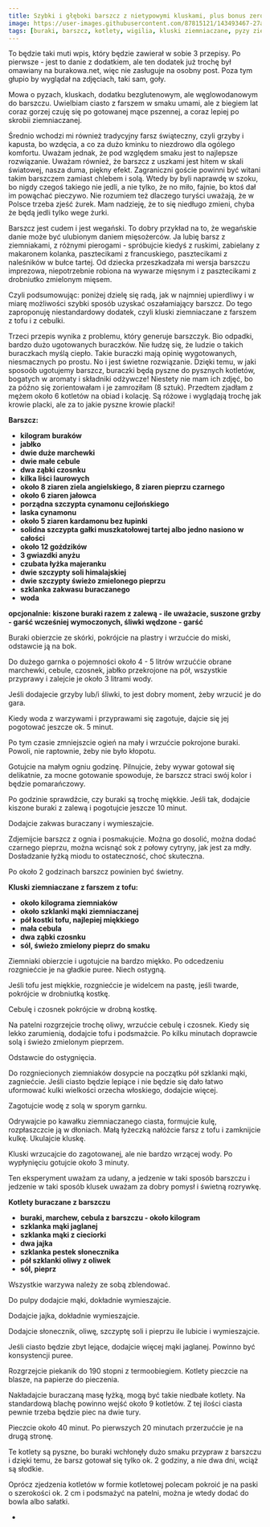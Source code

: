 ```yaml
---
title: Szybki i głęboki barszcz z nietypowymi kluskami, plus bonus zero waste
image: https://user-images.githubusercontent.com/87815121/143493467-27a77520-e860-48eb-a55c-3c27ab02d64a.jpeg
tags: [buraki, barszcz, kotlety, wigilia, kluski ziemniaczane, pyzy ziemniaczane, wegan, tofu, pyzy wege, przyprawy, zero waste, zapasy]
---
```


To będzie taki muti wpis, który będzie zawierał w sobie 3 przepisy. Po pierwsze - jest to danie z dodatkiem, ale ten dodatek już trochę był omawiany
na burakowa.net, więc nie zasługuje na osobny post. Poza tym głupio by wyglądał na zdjęciach, taki sam, goły. 

Mowa o pyzach, kluskach, dodatku bezglutenowym, ale węglowodanowym do barszczu. Uwielbiam ciasto z farszem w smaku umami, ale z biegiem lat coraz gorzej czuję 
się po gotowanej mące pszennej, a coraz lepiej po skrobii ziemniaczanej. 

Średnio wchodzi mi również tradycyjny farsz świąteczny, czyli grzyby i kapusta, bo wzdęcia, a co za dużo kminku to niezdrowo dla ogólego komfortu. 
Uważam jednak, że pod względem smaku jest to najlepsze rozwiązanie. Uważam również, że barszcz z uszkami jest hitem w skali światowej, nasza duma, piękny efekt. 
Zagraniczni goście powinni być witani takim barszczem zamiast chlebem i solą. Wtedy by byli naprawdę w szoku, bo nigdy czegoś takiego nie jedli, a nie tylko, że no 
miło, fajnie, bo ktoś dał im powąchać pieczywo. Nie rozumiem też dlaczego turyści uważają, że w Polsce trzeba zjeść żurek. Mam nadzieję, że to się niedługo zmieni, 
chyba że będą jedli tylko wege żurki. 

Barszcz jest cudem i jest wegański. To dobry przykład na to, że wegańskie danie może być ulubionym daniem mięsożerców. Ja lubię barsz z ziemniakami, z różnymi 
pierogami - spróbujcie kiedyś z ruskimi, zabielany z makaronem kolanka, pasztecikami z francuskiego, pasztecikami z naleśników w bułce tartej. Od dziecka 
przeszkadzała mi wersja barszczu imprezowa, niepotrzebnie robiona na wywarze mięsnym i z pasztecikami z drobniutko zmielonym mięsem.

Czyli podsumowując: poniżej dzielę się radą, jak w najmniej upierdliwy i w miarę możliwości szybki sposób uzyskać oszałamiający barszcz. Do tego zaproponuję 
niestandardowy dodatek, czyli kluski ziemniaczane z farszem z tofu i z cebulki. 

Trzeci przepis wynika z problemu, który generuje barszczyk. Bio odpadki, bardzo dużo ugotowanych buraczków. Nie łudzę się, że ludzie o takich buraczkach myślą 
ciepło. Takie buraczki mają opinię wygotowanych, niesmacznych po prostu. No i jest świetne rozwiązanie. Dzięki temu, w jaki sposoób ugotujemy barszcz, buraczki
będą pyszne do pysznych kotletów, bogatych w aromaty i składniki odżywcze! Niestety nie mam ich zdjęć, bo za późno się zorientowałam i je zamroziłam (8 sztuk). Przedtem zjadłam z mężem około 6 kotletów na obiad i kolację. Są różowe i wyglądają trochę jak krowie placki, ale za to jakie pyszne krowie placki!

**Barszcz:**

- **kilogram buraków**
- **jabłko**
- **dwie duże marchewki**
- **dwie małe cebule**
- **dwa ząbki czosnku**
- **kilka liści laurowych**
- **około 8 ziaren ziela angielskiego, 8 ziaren pieprzu czarnego**
- **około 6 ziaren jałowca**
- **porządna szczypta cynamonu cejlońskiego**
- **laska cynamonu**
- **około 5 ziaren kardamonu bez łupinki**
- **solidna szczypta gałki muszkatołowej tartej albo jedno nasiono w całości**
- **około 12 goździków**
- **3 gwiazdki anyżu**
- **czubata łyżka majeranku**
- **dwie szczypty soli himalajskiej**
- **dwie szczypty świeżo zmielonego pieprzu**
- **szklanka zakwasu buraczanego**
- **woda**

**opcjonalnie:**
**kiszone buraki razem z zalewą - ile uważacie, suszone grzby - garść wcześniej wymoczonych, śliwki wędzone - garść**

Buraki obierzcie ze skórki, pokrójcie na plastry i wrzućcie do miski, odstawcie ją na bok.

Do dużego garnka o pojemności około 4 - 5 litrów wrzuććie obrane marchewki, cebule, czosnek, jabłko przekrojone na pół, wszystkie przyprawy i zalejcie je około 3 
litrami wody. 

Jeśli dodajecie grzyby lub/i śliwki, to jest dobry moment, żeby wrzucić je do gara.

Kiedy woda z warzywami i przyprawami się zagotuje, dajcie się jej pogotować jeszcze ok. 5 minut.

Po tym czasie zmniejszcie ogień na mały i wrzućcie pokrojone buraki. Powoli, nie raptownie, żeby nie było kłopotu.

Gotujcie na małym ogniu godzinę. Pilnujcie, żeby wywar gotował się delikatnie, za mocne gotowanie spowoduje, że barszcz straci swój kolor i będzie pomarańczowy.

Po godzinie sprawdźcie, czy buraki są trochę miękkie. Jeśli tak, dodajcie kiszone buraki z zalewą i pogotujcie jeszcze 10 minut.

Dodajcie zakwas buraczany i wymieszajcie. 

Zdjemijcie barszcz z ognia i posmakujcie. Można go dosolić, można dodać czarnego pieprzu, można wcisnąć sok z połowy cytryny, jak jest za mdły. Dosładzanie łyżką 
miodu to ostateczność, choć skuteczna. 

Po około 2 godzinach barszcz powinien być świetny. 

**Kluski ziemniaczane z farszem z tofu:**

- **około kilograma ziemniaków**
- **około szklanki mąki ziemniaczanej**
- **pół kostki tofu, najlepiej miękkiego**
- **mała cebula**
- **dwa ząbki czosnku**
- **sól, świeżo zmielony pieprz do smaku**

Ziemniaki obierzcie i ugotujcie na bardzo miękko. Po odcedzeniu rozgniećcie je na gładkie puree. Niech ostygną.

Jeśli tofu jest miękkie, rozgniećcie je widelcem na pastę, jeśli twarde, pokrójcie w drobniutką kostkę. 

Cebulę i czosnek pokrójcie w drobną kostkę. 

Na patelni rozgrzejcie trochę oliwy, wrzućcie cebulę i czosnek. Kiedy się lekko zarumienią, dodajcie tofu i podsmażcie. Po kilku minutach doprawcie solą i świeżo 
zmielonym pieprzem. 

Odstawcie do ostygnięcia.

Do rozgniecionych ziemniaków dosypcie na początku pół szklanki mąki, zagniećcie. Jeśli ciasto będzie lepiące i nie będzie się dało łatwo uformować kulki wielkości
orzecha włoskiego, dodajcie więcej.

Zagotujcie wodę z solą w sporym garnku. 

Odrywajcie po kawałku ziemniaczanego ciasta, formujcie kulę, rozpłaszczcie ją w dłoniach. Małą łyżeczką nałóżcie farsz z tofu i zamknijcie kulkę. Ukulajcie kluskę.

Kluski wrzucajcie do zagotowanej, ale nie bardzo wrzącej wody. Po wypłynięciu gotujcie około 3 minuty. 

Ten eksperyment uważam za udany, a jedzenie w taki sposób barszczu i jedzenie w taki sposób klusek uważam za dobry pomysł i świetną rozrywkę.

**Kotlety buraczane z barszczu**

- **buraki, marchew, cebula z barszczu - około kilogram**
- **szklanka mąki jaglanej**
- **szklanka mąki z cieciorki**
- **dwa jajka**
- **szklanka pestek słonecznika**
- **pół szklanki oliwy z oliwek**
- **sól, pieprz**

Wszystkie warzywa należy ze sobą zblendować. 

Do pulpy dodajcie mąki, dokładnie wymieszajcie.

Dodajcie jajka, dokładnie wymieszajcie. 

Dodajcie słonecznik, oliwę, szczyptę soli i pieprzu ile lubicie i wymieszajcie.

Jeśli ciasto będzie zbyt lejące, dodajcie więcej mąki jaglanej. Powinno być konsystencji puree. 

Rozgrzejcie piekanik do 190 stopni z termoobiegiem. Kotlety pieczcie na blasze, na papierze do pieczenia. 

Nakładajcie buraczaną masę łyżką, mogą być takie niedbałe kotlety. Na standardową blachę powinno wejść około 9 kotletów. Z tej ilości ciasta pewnie trzeba będzie piec na dwie tury.

Pieczcie około 40 minut. Po pierwszych 20 minutach przerzućcie je na drugą stronę. 

Te kotlety są pyszne, bo buraki wchłonęły dużo smaku przypraw z barszczu i dzięki temu, że barsz gotował się tylko ok. 2 godziny, a nie dwa dni, wciąż są słodkie.

Oprócz zjedzenia kotletów w formie kotletowej polecam pokroić je na paski o szerokości ok. 2 cm i podsmażyć na patelni, można je wtedy dodać do bowla albo sałatki.


- 
